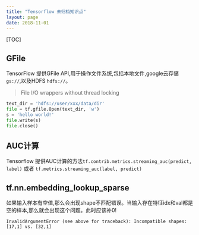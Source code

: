 ```yaml
---
title: "Tensorflow 未归档知识点"
layout: page
date: 2018-11-01
---
```

[TOC]


## GFile

TensorFlow 提供GFile API,用于操作文件系统,包括本地文件,google云存储 `gs://`,以及HDFS `hdfs://`。

> File I/O wrappers without thread locking

```python
text_dir = 'hdfs://user/xxx/data/dir'
file = tf.gfile.Open(text_dir, 'w')
s = 'hello world!'
file.write(s)
file.close()
```


## AUC计算
Tensorflow 提供AUC计算的方法`tf.contrib.metrics.streaming_auc(predict, label)` 或者 `tf.metrics.streaming_auc(label, predict)`


## tf.nn.embedding_lookup_sparse
如果输入样本有空值,那么会出现shape不匹配错误。当输入存在特征idx和val都是空的样本,那么就会出现这个问题。此时应该补0!

```
InvalidArgumentError (see above for traceback): Incompatible shapes: [17,1] vs. [32,1]
```